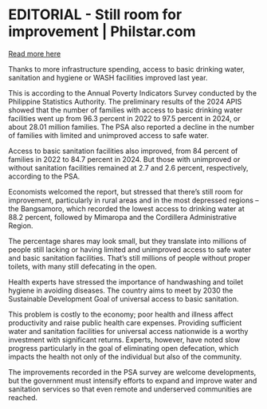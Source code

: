 # EDITORIAL - Still room for improvement | Philstar.com

[Read more here](https://www.philstar.com/opinion/2025/06/29/2454048/editorial-still-room-improvement)

Thanks to more infrastructure spending, access to basic drinking water, sanitation and hygiene or WASH facilities improved last year.

This is according to the Annual Poverty Indicators Survey conducted by the Philippine Statistics Authority. The preliminary results of the 2024 APIS showed that the number of families with access to basic drinking water facilities went up from 96.3 percent in 2022 to 97.5 percent in 2024, or about 28.01 million families. The PSA also reported a decline in the number of families with limited and unimproved access to safe water.

Access to basic sanitation facilities also improved, from 84 percent of families in 2022 to 84.7 percent in 2024. But those with unimproved or without sanitation facilities remained at 2.7 and 2.6 percent, respectively, according to the PSA.

Economists welcomed the report, but stressed that there’s still room for improvement, particularly in rural areas and in the most depressed regions – the Bangsamoro, which recorded the lowest access to drinking water at 88.2 percent, followed by Mimaropa and the Cordillera Administrative Region.

The percentage shares may look small, but they translate into millions of people still lacking or having limited and unimproved access to safe water and basic sanitation facilities. That’s still millions of people without proper toilets, with many still defecating in the open.

Health experts have stressed the importance of handwashing and toilet hygiene in avoiding diseases. The country aims to meet by 2030 the Sustainable Development Goal of universal access to basic sanitation.

This problem is costly to the economy; poor health and illness affect productivity and raise public health care expenses. Providing sufficient water and sanitation facilities for universal access nationwide is a worthy investment with significant returns. Experts, however, have noted slow progress particularly in the goal of eliminating open defecation, which impacts the health not only of the individual but also of the community.

The improvements recorded in the PSA survey are welcome developments, but the government must intensify efforts to expand and improve water and sanitation services so that even remote and underserved communities are reached.